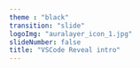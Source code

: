 ```yaml
---
theme : "black"
transition: "slide"
logoImg: "auralayer_icon_1.jpg"
slideNumber: false
title: "VSCode Reveal intro"
---
```

